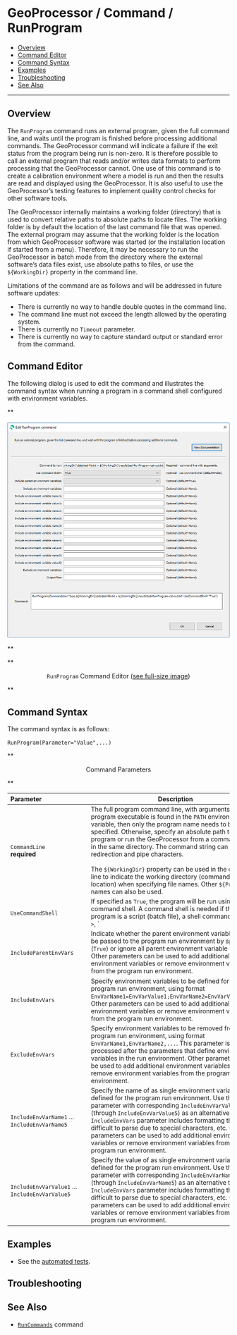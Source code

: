 # GeoProcessor / Command / RunProgram #

* [Overview](#overview)
* [Command Editor](#command-editor)
* [Command Syntax](#command-syntax)
* [Examples](#examples)
* [Troubleshooting](#troubleshooting)
* [See Also](#see-also)

-------------------------

## Overview ##

The `RunProgram` command runs an external program, given the full command line,
and waits until the program is finished before processing additional commands.
The GeoProcessor command will indicate a failure if the exit status from the program being run is non-zero.
It is therefore possible to call an external program that reads and/or writes data formats to
perform processing that the GeoProcessor cannot.
One use of this command is to create a calibration environment where a model is run and then the
results are read and displayed using the GeoProcessor.
It is also useful to use the GeoProcessor’s testing features to implement quality control checks for other software tools.

The GeoProcessor internally maintains a working folder (directory) that is used to convert relative paths to absolute paths to locate files.
The working folder is by default the location of the last command file that was opened.
The external program may assume that the working folder is the location from which GeoProcessor software was started
(or the installation location if started from a menu).
Therefore, it may be necessary to run the GeoProcessor in batch mode from the directory where the external
software’s data files exist, use absolute paths to files, or use the `${WorkingDir}` property in the command line.

Limitations of the command are as follows and will be addressed in future software updates:

* There is currently no way to handle double quotes in the command line.
* The command line must not exceed the length allowed by the operating system.
* There is currently no `Timeout` parameter.
* There is currently no way to capture standard output or standard error from the command.

## Command Editor ##

The following dialog is used to edit the command and illustrates the command syntax
when running a program in a command shell configured with environment variables.

**<p style="text-align: center;">
![RunProgram](RunProgram.png)
</p>**

**<p style="text-align: center;">
`RunProgram` Command Editor (<a href="../RunProgram.png">see full-size image</a>)
</p>**

## Command Syntax ##

The command syntax is as follows:

```text
RunProgram(Parameter="Value",...)
```
**<p style="text-align: center;">
Command Parameters
</p>**

| **Parameter**&nbsp;&nbsp;&nbsp;&nbsp;&nbsp;&nbsp;&nbsp;&nbsp;&nbsp;&nbsp;&nbsp;&nbsp;&nbsp;&nbsp;&nbsp;&nbsp;&nbsp;&nbsp;&nbsp;&nbsp;&nbsp;&nbsp;&nbsp;&nbsp;&nbsp;&nbsp; | **Description** | **Default**&nbsp;&nbsp;&nbsp;&nbsp;&nbsp;&nbsp;&nbsp;&nbsp;&nbsp;&nbsp; |
| --------------|-----------------|----------------- |
| `CommandLine`<br>**required** | The full program command line, with arguments.  If the program executable is found in the `PATH` environment variable, then only the program name needs to be specified.  Otherwise, specify an absolute path to the program or run the GeoProcessor from a command shell in the same directory.  The command string can contain redirection and pipe characters.<br><br>The `${WorkingDir}` property can be used in the command line to indicate the working directory (command file location) when specifying file names.  Other `${Property}` names can also be used. | None - must be specified. |
| `UseCommandShell` | If specified as `True`, the program will be run using a command shell.  A command shell is needed if the program is a script (batch file), a shell command, or uses `>`, `|`, etc. | `False`. |
| `IncludeParentEnvVars` | Indicate whether the parent environment variables should be passed to the program run environment by specifying (`True`) or ignore all parent environment variable (`False`).  Other parameters can be used to add additional environment variables or remove environment variables from the program run environment. | `True`. |
| `IncludeEnvVars` | Specify environment variables to be defined for the program run environment, using format `EnvVarName1=EnvVarValue1;EnvVarName2=EnvVarValue2;...`.  Other parameters can be used to add additional environment variables or remove environment variables from the program run environment. | |
| `ExcludeEnvVars` | Specify environment variables to be removed from the program run environment, using format `EnvVarName1,EnvVarName2,...`.  This parameter is processed after the parameters that define environment variables in the run environment.  Other parameters can be used to add additional environment variables or remove environment variables from the program run environment. | |
| `IncludeEnvVarName1` ... `IncludeEnvVarName5` | Specify the name of as single environment variable to be defined for the program run environment.  Use this parameter with corresponding `IncludeEnvVarValue1` (through `IncludeEnvVarValue5`) as an alternative to the `IncludeEnvVars` parameter includes formatting that is difficult to parse due to special characters, etc.  Other parameters can be used to add additional environment variables or remove environment variables from the program run environment. |  |
| `IncludeEnvVarValue1` ... `IncludeEnvVarValue5` | Specify the value of as single environment variable to be defined for the program run environment.  Use this parameter with corresponding `IncludeEnvVarName1` (through `IncludeEnvVarName5`) as an alternative to the `IncludeEnvVars` parameter includes formatting that is difficult to parse due to special characters, etc.  Other parameters can be used to add additional environment variables or remove environment variables from the program run environment. |  |

## Examples ##

* See the [automated tests](https://github.com/OpenWaterFoundation/owf-app-geoprocessor-python-test/tree/master/test/commands/RunProgram).

## Troubleshooting ##

## See Also ##

* [`RunCommands`](../RunCommands/RunCommands.md) command
